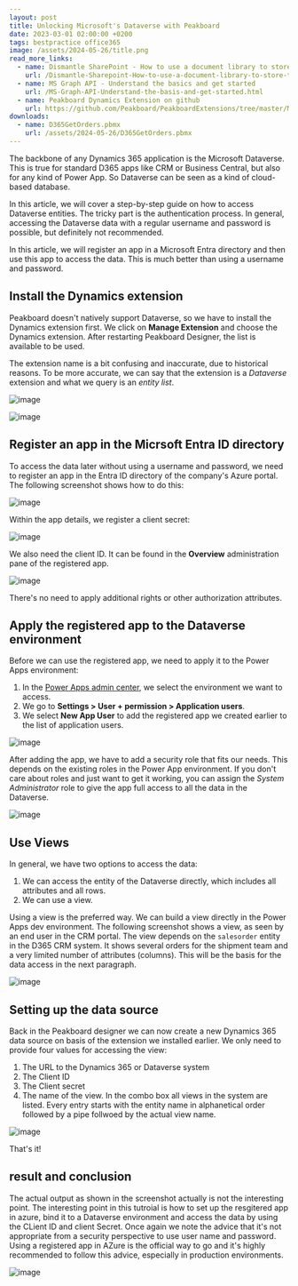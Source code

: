 ```yaml
---
layout: post
title: Unlocking Microsoft's Dataverse with Peakboard
date: 2023-03-01 02:00:00 +0200
tags: bestpractice office365
image: /assets/2024-05-26/title.png
read_more_links:
  - name: Dismantle SharePoint - How to use a document library to store technical drawings and download them in Peakboard dynamically
    url: /Dismantle-Sharepoint-How-to-use-a-document-library-to-store-techical-drawings-and-download-them-to-Peakboard-dynamically.html
  - name: MS Graph API - Understand the basics and get started
    url: /MS-Graph-API-Understand-the-basis-and-get-started.html
  - name: Peakboard Dynamics Extension on github
    url: https://github.com/Peakboard/PeakboardExtensions/tree/master/MicrosoftDynamics365
downloads:
  - name: D365GetOrders.pbmx
    url: /assets/2024-05-26/D365GetOrders.pbmx
---
```

The backbone of any Dynamics 365 application is the Microsoft Dataverse. This is true for standard D365 apps like CRM or Business Central, but also for any kind of Power App. So Dataverse can be seen as a kind of cloud-based database. 

In this article, we will cover a step-by-step guide on how to access Dataverse entities. The tricky part is the authentication process. In general, accessing the Dataverse data with a regular username and password is possible, but definitely not recommended.

In this article, we will register an app in a Microsoft Entra directory and then use this app to access the data. This is much better than using a username and password.

## Install the Dynamics extension

Peakboard doesn't natively support Dataverse, so we have to install the Dynamics extension first. We click on **Manage Extension** and choose the Dynamics extension. After restarting Peakboard Designer, the list is available to be used.

The extension name is a bit confusing and inaccurate, due to historical reasons. To be more accurate, we can say that the extension is a *Dataverse* extension and what we query is an *entity list*.

![image](/assets/2024-05-26/010.png)

![image](/assets/2024-05-26/020.png)

## Register an app in the Micrsoft Entra ID directory

To access the data later without using a username and password, we need to register an app in the Entra ID directory of the company's Azure portal. The following screenshot shows how to do this:

![image](/assets/2024-05-26/030.png)

Within the app details, we register a client secret:

![image](/assets/2024-05-26/040.png)

 We also need the client ID. It can be found in the **Overview** administration pane of the registered app.

![image](/assets/2024-05-26/050.png)

There's no need to apply additional rights or other authorization attributes.

## Apply the registered app to the Dataverse environment

Before we can use the registered app, we need to apply it to the Power Apps environment:

1. In the [Power Apps admin center](https://admin.powerplatform.microsoft.com/), we select the environment we want to access.
2. We go to **Settings > User + permission > Application users**.
3. We select **New App User** to add the registered app we created earlier to the list of application users.

![image](/assets/2024-05-26/055.png)

After adding the app, we have to add a security role that fits our needs. This depends on the existing roles in the Power App environment. If you don't care about roles and just want to get it working, you can assign the *System Administrator* role to give the app full access to all the data in the Dataverse.

![image](/assets/2024-05-26/060.png)

## Use Views

In general, we have two options to access the data:

1. We can access the entity of the Dataverse directly, which includes all attributes and all rows.
2. We can use a view.

Using a view is the preferred way. We can build a view directly in the Power Apps dev environment. The following screenshot shows a view, as seen by an end user in the CRM portal. The view depends on the `salesorder` entity in the D365 CRM system. It shows several orders for the shipment team and a very limited number of attributes (columns). This will be the basis for the data access in the next paragraph.

![image](/assets/2024-05-26/070.png)

## Setting up the data source

Back in the Peakboard designer we can now create a new Dynamics 365 data source on basis of the extension we installed earlier. We only need to provide four values for accessing the view:

1. The URL to the Dynamics 365 or Dataverse system
2. The Client ID
3. The Client secret
4. The name of the view. In the combo box all views in the system are listed. Every entry starts with the entity name in alphanetical order followed by a pipe follwoed by the actual view name.

![image](/assets/2024-05-26/080.png)

That's it!

## result and conclusion

The actual output as shown in the screenshot actually is not the interesting point. The interesting point in this tutroial is how to set up the resgitered app in azure, bind it to a Dataverse environment and access the data by using the CLient ID and client Secret. Once again we note the advice that it's not appropriate from a security perspective to use user name and password. Using a registered app in AZure is the official way to go and it's highly recommended to follow this advice, especially in production environments.

![image](/assets/2024-05-26/090.png)


